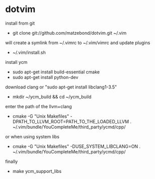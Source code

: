 dotvim
===============

install from git
- git clone git://github.com/matzebond/dotvim.git ~/.vim

will create a symlink from ~/.vimrc to ~/.vim/vimrc and update plugins
- ~/.vim/install.sh

install ycm
- sudo apt-get install build-essential cmake
- sudo apt-get install python-dev

download clang or "sudo apt-get install libclang1-3.5"
- mkdir ~/ycm_build && cd ~/ycm_build

enter the path of the llvm+clang
- cmake -G "Unix Makefiles" -DPATH_TO_LLVM_ROOT=PATH_TO_THE_LOADED_LLVM . ~/.vim/bundle/YouCompleteMe/third_party/ycmd/cpp/

or when using system libs
- cmake -G "Unix Makefiles" -DUSE_SYSTEM_LIBCLANG=ON . ~/.vim/bundle/YouCompleteMe/third_party/ycmd/cpp/

finally
- make ycm_support_libs
